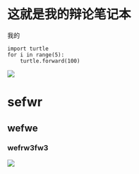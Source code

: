 # 这就是我的辩论笔记本
我的
```
import turtle
for i in range(5):
    turtle.forward(100)
```
![](C:\Users\86480\Documents\壁纸\a_total_solar_eclipse-wallpaper-3840x2400.jpg)

# sefwr 

## wefwe

### wefrw3fw3
![](Ray2.jpg)